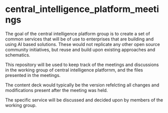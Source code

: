 # central_intelligence_platform_meetings

The goal of the central intelligence platform group is to create a set of common services that will be of use to enterprises that are building and using AI based solutions. These would not replicate any other open source community initiatives, but reuse and build upon existing approaches and schematics. 

This repository will be used to keep track of the meetings and discussions in the working group of central intelligence platfornm, and the files presented in the meetings.

The content deck would typically be the version refelcting all changes and modifications present after the meeting was held.

The specific service will be discussed and decided upon by members of the working group. 
